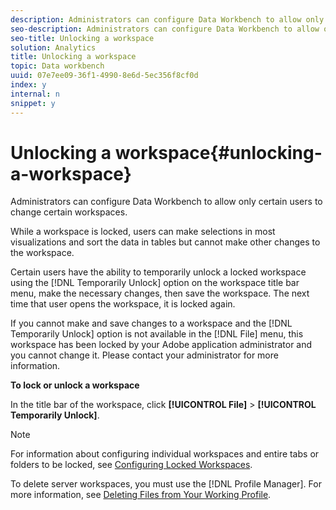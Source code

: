 ```yaml
---
description: Administrators can configure Data Workbench to allow only certain users to change certain workspaces.
seo-description: Administrators can configure Data Workbench to allow only certain users to change certain workspaces.
seo-title: Unlocking a workspace
solution: Analytics
title: Unlocking a workspace
topic: Data workbench
uuid: 07e7ee09-36f1-4990-8e6d-5ec356f8cf0d
index: y
internal: n
snippet: y
---
```


# Unlocking a workspace{#unlocking-a-workspace}

Administrators can configure Data Workbench to allow only certain users to change certain workspaces.

 While a workspace is locked, users can make selections in most visualizations and sort the data in tables but cannot make other changes to the workspace.

Certain users have the ability to temporarily unlock a locked workspace using the [!DNL Temporarily Unlock] option on the workspace title bar menu, make the necessary changes, then save the workspace. The next time that user opens the workspace, it is locked again.

If you cannot make and save changes to a workspace and the [!DNL Temporarily Unlock] option is not available in the [!DNL File] menu, this workspace has been locked by your Adobe application administrator and you cannot change it. Please contact your administrator for more information.

**To lock or unlock a workspace**

In the title bar of the workspace, click **[!UICONTROL File]** > **[!UICONTROL Temporarily Unlock]**.

>[!NOTE]
>
>For information about configuring individual workspaces and entire tabs or folders to be locked, see [Configuring Locked Workspaces](../../../home/c-get-started/c-intf-anlys-ftrs/c-config-locked-wkspc/c-config-locked-wkspc.md#concept-b6ce110bbed645d89f29373b5106836a).

To delete server workspaces, you must use the [!DNL Profile Manager]. For more information, see [Deleting Files from Your Working Profile](../../../home/c-get-started/c-admin-intrf/c-prof-mgr/t-del-files-wkg-prof.md#task-1e29c25e6c824cc9b51cb651e835856b). 
